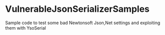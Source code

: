 # VulnerableJsonSerializerSamples
Sample code to test some bad Newtonsoft Json,Net settings and exploiting them with YsoSerial
